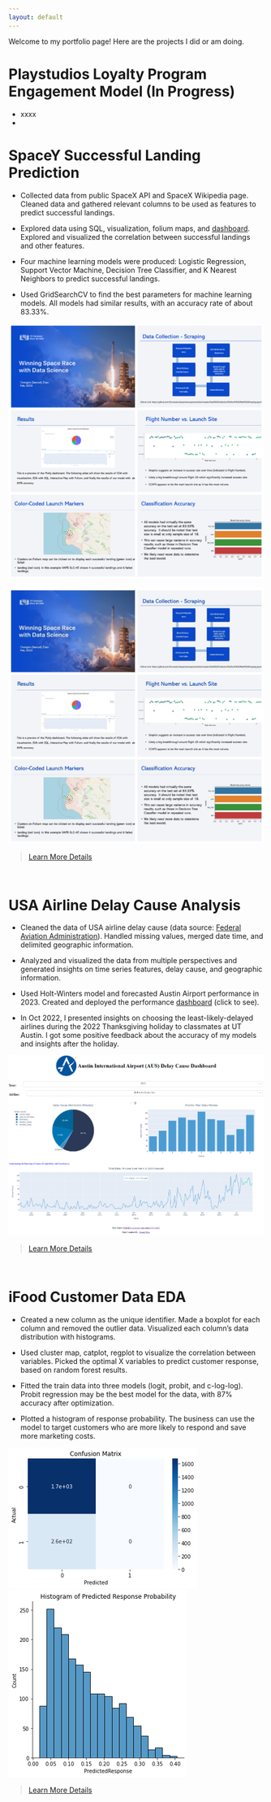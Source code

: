 ```yaml
---
layout: default
---
```


Welcome to my portfolio page! Here are the projects I did or am doing.

# Playstudios Loyalty Program Engagement Model (In Progress)

- xxxx
- 

# SpaceY Successful Landing Prediction

- Collected data from public SpaceX API and SpaceX Wikipedia page. Cleaned data and gathered relevant columns to be used as features to predict successful landings.

- Explored data using SQL, visualization, folium maps, and [dashboard](https://space-y-dashboard.onrender.com/). Explored and visualized the correlation between successful landings and other features.

- Four machine learning models were produced: Logistic Regression, Support Vector Machine, Decision Tree Classifier, and K Nearest Neighbors to predict successful landings.

- Used GridSearchCV to find the best parameters for machine learning models. All models had similar results, with an accuracy rate of about 83.33%.

![pic1](https://github.com/Doravado/samuel_portfolio/blob/main/image/My%20project-1.png)

![pic2](https://github.com/Doravado/samuel_portfolio/blob/main/image/My%20project-test.jpg)

>[Learn More Details](https://github.com/Doravado/space_y/blob/main/image/ds-capstone-chongxinzhao.pdf)

<br/>

# USA Airline Delay Cause Analysis

- Cleaned the data of USA airline delay cause (data source: [Federal Aviation Administration](https://www.faa.gov/data_research)). Handled missing values, merged date time, and delimited geographic information.

- Analyzed and visualized the data from multiple perspectives and generated insights on time series features, delay cause, and geographic information.

- Used Holt-Winters model and forecasted Austin Airport performance in 2023. Created and deployed the performance [dashboard](https://austin-ariport-delay-cause-dashboard.onrender.com) (click to see).

- In Oct 2022, I presented insights on choosing the least-likely-delayed airlines during the 2022 Thanksgiving holiday to classmates at UT Austin. I got some positive feedback about the accuracy of my models and insights after the holiday.

![alt text](https://github.com/Doravado/samuel_portfolio/blob/main/image/dashboard2.png)

>[Learn More Details](https://github.com/Doravado/usa_airline_delay_cause)

<br/>

# iFood Customer Data EDA

- Created a new column as the unique identifier. Made a boxplot for each column and removed the outlier data. Visualized each column’s data distribution with histograms.

- Used cluster map, catplot, regplot to visualize the correlation between variables. Picked the optimal X variables to predict customer response, based on random forest results.

- Fitted the train data into three models (logit, probit, and c-log-log). Probit regression may be the best model for the data, with 87% accuracy after optimization.

- Plotted a histogram of response probability. The business can use the model to target customers who are more likely to respond and save more marketing costs.

![alt text](https://github.com/Doravado/samuel_portfolio/blob/main/image/confusion_matrix.png)
![alt text](https://github.com/Doravado/samuel_portfolio/blob/main/image/hist.png)

>[Learn More Details](https://github.com/Doravado/ifood_customer_data)

<br/>
